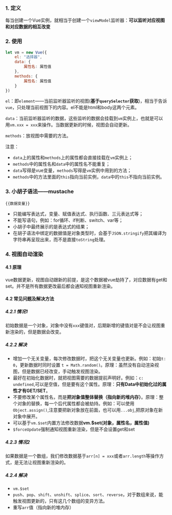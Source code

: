 ### 1. 定义

每当创建一个Vue实例，就相当于创建一个`viewModel`监听器：**可以监听对应视图和对应数据的相互改变**

### 2. 使用

```js
let vm = new Vue({
	el: "选择器",
    data: {
        属性名: 属性值
    },
    methods: {
        属性名: 属性值
    }
})
```

`el`：即`element`——当前监听器监听的视图(**基于`querySelector`获取**)，相当于告诉`vue`，只处理当前视图下的内容。el不能是html和body这两个元素。

`data`：当前监听器监听的数据，这些监听的数据会挂载到`vm`实例上，也就是可以用`vm.xxx = xxx`来操作。当数据更新的时候，视图会自动更新。

`methods`：放视图中需要的方法。

注意：

- `data`上的属性和`methods`上的属性都会直接挂载在`vm`实例上；
- `methods`中的属性名和`data`中的属性名不能重复；
- `data`写得是vue变量，`methods`写得是`vm`实例中用到的方法；
- `methods`中的方法里面的`this`指向当前实例，`data`中的`this`不指向当前实例。

### 3. 小胡子语法——mustache

`{{数据变量}}`

- 只能编写表达式，变量、赋值表达式、执行函数、三元表达式等；
- 不能写语句，例如：for循环、if判断、switch、var等；
- 小胡子中最终展示的是表达式的结果；
- 在胡子语法中绑定的数据值是对象类型时，会基于`JSON.stringify`把其编译为字符串再呈现出来，而不是直接`toString`处理。

### 4. 视图自动渲染

#### 4.1 原理

vue数据更新，视图自动跟新的前提，是这个数据被vue劫持了，对应数据有get和set。并不是所有数据更改最后都会通知视图重新渲染。

#### 4.2 常见问题及解决方法

##### 4.2.1 情况1

初始数据是一个对象，对象中没有`xxx`键值对，后期新增的键值对是不会让视图重新渲染的，但是数据会改变。

##### 4.2.2 解决

- 增加一个无关变量，每次修改数据时，把这个无关变量也更新。例如：初始`t: 0`，更新数据时同时设置 `t = Math.random()`。原理：虽然没有自动渲染视图，但是数据已经改变，手动触发视图渲染。
- 最好在初始化数据时，就把视图需要的数据提前声明好。例如：`c: undefined`,可以是空值，但是要有这个属性。原理：**只有Data中初始化过的属性才有GET/SET**。
- 不要修改某个属性名，而是**把对象值整体替换（指向新的堆内存）**。原理：整个对象的替换，每一个后代属性都会被劫持。例如：可以使用`Object.assign()`,注意要把新对象放在前面，也可以用`...obj`,把原对象在新对象中展开。
- 可以基于`vm.$set`内置方法修改数据**vm.$set(对象，属性名，属性值)**
- `$forceUpdate`强制通知视图重新渲染，但是不会设置get和set

##### 4.2.3 情况2

如果数据是一个数组，我们修改数据基于`arr[n] = xxx`或者`arr.length`等操作方式，是无法让视图重新渲染的。

##### 4.2.4 解决

- `vm.$set`
- `push`、`pop`、`shift`、`unshift`、`splice`、`sort`、`reverse`，对于数组来说，能触发视图更新的，只有这几个数组的变异方法。
- 重写`arr`值（指向新的堆内存）

